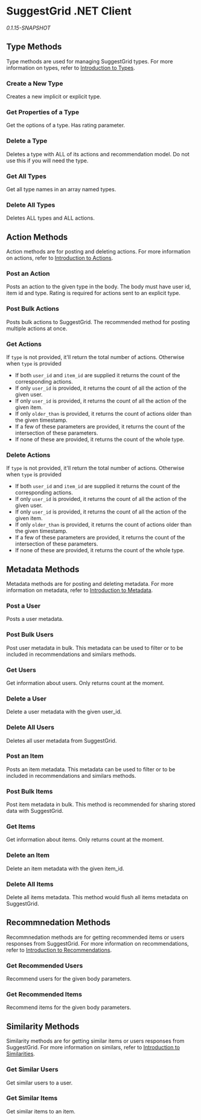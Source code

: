 # SuggestGrid .NET Client
*0.1.15-SNAPSHOT* 


## Type Methods
Type methods are used for managing SuggestGrid types.
For more information on types, refer to [Introduction to Types](www.suggestgrid.com/docs/intro/types).

### Create a New Type
Creates a new implicit or explicit type.

### Get Properties of a Type
Get the options of a type. Has rating parameter.

### Delete a Type
Deletes a type with ALL of its actions and recommendation model.
Do not use this if you will need the type.


### Get All Types
Get all type names in an array named types.

### Delete All Types
Deletes ALL types and ALL actions.



## Action Methods
Action methods are for posting and deleting actions.
For more information on actions, refer to [Introduction to Actions](www.suggestgrid.com/docs/intro/actions).

### Post an Action
Posts an action to the given type in the body.
The body must have user id, item id and type.
Rating is required for actions sent to an explicit type.


### Post Bulk Actions
Posts bulk actions to SuggestGrid.
The recommended method for posting multiple actions at once.


### Get Actions
If `type` is not provided, it'll return the total number of actions.
Otherwise when `type` is provided
* If both `user_id` and `item_id` are supplied it returns the count of the corresponding actions.
* If only `user_id` is provided, it returns the count of all the action of the given user.
* If only `user_id` is provided, it returns the count of all the action of the given item.
* If only `older_than` is provided, it returns the count of actions older than the given timestamp.
* If a few of these parameters are provided, it returns the count of the intersection of these parameters.
* If none of these are provided, it returns the count of the whole type.


### Delete Actions
If `type` is not provided, it'll return the total number of actions.
Otherwise when `type` is provided
* If both `user_id` and `item_id` are supplied it returns the count of the corresponding actions.
* If only `user_id` is provided, it returns the count of all the action of the given user.
* If only `user_id` is provided, it returns the count of all the action of the given item.
* If only `older_than` is provided, it returns the count of actions older than the given timestamp.
* If a few of these parameters are provided, it returns the count of the intersection of these parameters.
* If none of these are provided, it returns the count of the whole type.




## Metadata Methods
Metadata methods are for posting and deleting metadata.
For more information on metadata, refer to [Introduction to Metadata](www.suggestgrid.com/docs/intro/metadata).

### Post a User
Posts a user metadata.

### Post Bulk Users
Post user metadata in bulk.
This metadata can be used to filter or to be included in recommendations and similars methods.


### Get Users
Get information about users. Only returns count at the moment.

### Delete a User
Delete a user metadata with the given user_id.

### Delete All Users
Deletes all user metadata from SuggestGrid.

### Post an Item
Posts an item metadata.
This metadata can be used to filter or to be included in recommendations and similars methods.


### Post Bulk Items
Post item metadata in bulk.
This method is recommended for sharing stored data with SuggestGrid.


### Get Items
Get information about items. Only returns count at the moment.

### Delete an Item
Delete an item metadata with the given item_id.

### Delete All Items
Delete all items metadata.
This method would flush all items metadata on SuggestGrid.




## Recommnedation Methods
Recommnedation methods are for getting recommended items or users responses from SuggestGrid.
For more information on recommendations, refer to [Introduction to Recommendations](www.suggestgrid.com/docs/intro/recommendations).

### Get Recommended Users
Recommend users for the given body parameters.

### Get Recommended Items
Recommend items for the given body parameters.



## Similarity Methods
Similarity methods are for getting similar items or users responses from SuggestGrid.
For more information on similars, refer to [Introduction to Similarities](www.suggestgrid.com/docs/intro/similarities).

### Get Similar Users
Get similar users to a user.

### Get Similar Items
Get similar items to an item.

